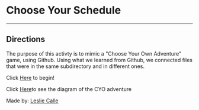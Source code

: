 # Choose Your Schedule
---
## Directions 

The purpose of this activty is to mimic a "Choose Your Own Adventure" game, using Github. Using what we learned
from Github, we connected files that were in the same subdirectory and in different ones. 

Click [Here](home.md) to begin!

Click [Here](https://docs.google.com/drawings/d/1C2yGVncL30VHSFFXF9MkVl3Q5L-US5WqL0HUxEQhQUM/edit)to see the diagram of the CYO adventure

Made by: [Leslie Calle](https://github.com/lesliec1071)